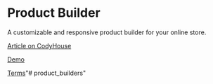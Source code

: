 Product Builder
=========

A customizable and responsive product builder for your online store.

[Article on CodyHouse](https://codyhouse.co/gem/product-builder/)

[Demo](https://codyhouse.co/demo/product-builder/index.html)
 
[Terms](https://codyhouse.co/terms/)"# product_builders" 
